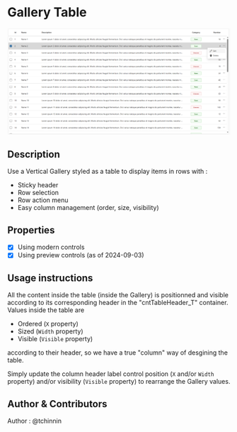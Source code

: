 # Gallery Table
![Gallery Table Image](/GalleryTable/Asset/main.png)
## Description
Use a Vertical Gallery styled as a table to display items in rows with :
- Sticky header
- Row selection
- Row action menu
- Easy column management (order, size, visibility)

## Properties
- [x] Using modern controls
- [x] Using preview controls (as of 2024-09-03)

## Usage instructions
All the content inside the table (inside the Gallery) is positionned and visible according to its corresponding header in the "cntTableHeader_T" container.
Values inside the table are 
- Ordered (`X` property)
- Sized (`Width` property)
- Visible (`Visible` property)

according to their header, so we have a true "column" way of desgining the table. 

Simply update the column header label control position (`X` and/or `Width` property) and/or visibility (`Visible` property) to rearrange the Gallery values.

## Author & Contributors
Author : @tchinnin